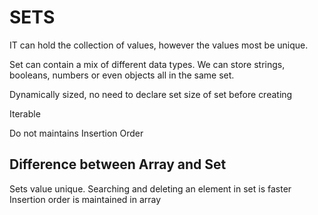 <h1>SETS</h1>
IT can hold the collection of values, however the values most be unique.

Set can contain a mix of different data types. We can store strings, booleans, numbers or even objects all in the same set.

Dynamically sized, no need to declare set size of set before creating

Iterable

Do not maintains Insertion Order

<h2>Difference between Array and Set</h2>
Sets value unique.
Searching and deleting an element in set is faster
Insertion order is maintained in array
